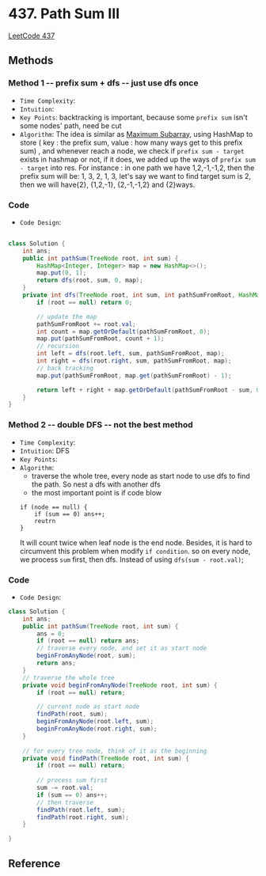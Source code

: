 # 437. Path Sum III

[LeetCode 437](https://leetcode.com/problems/path-sum-iii/)


## Methods
### Method 1 -- prefix sum + dfs -- just use dfs once
* `Time Complexity`: 
* `Intuition`: 
* `Key Points`: backtracking is important, because some `prefix sum` isn't some nodes' path, need be cut 
* `Algorithm`: The idea is similar as [Maximum Subarray](../../Prefix_Sum/Maximum_Subarray), using HashMap to store ( key : the prefix sum, value : how many ways get to this prefix sum) , and whenever reach a node, we check if `prefix sum - target` exists in hashmap or not, if it does, we added up the ways of `prefix sum - target` into res.
For instance : in one path we have 1,2,-1,-1,2, then the prefix sum will be: 1, 3, 2, 1, 3, let's say we want to find target sum is 2, then we will have{2}, {1,2,-1}, {2,-1,-1,2} and {2}ways.

### Code
* `Code Design`: 
```java

class Solution {
    int ans;
    public int pathSum(TreeNode root, int sum) {
        HashMap<Integer, Integer> map = new HashMap<>();
        map.put(0, 1);
        return dfs(root, sum, 0, map);
    }
    private int dfs(TreeNode root, int sum, int pathSumFromRoot, HashMap<Integer, Integer> map) {
        if (root == null) return 0;

        // update the map
        pathSumFromRoot += root.val;
        int count = map.getOrDefault(pathSumFromRoot, 0);
        map.put(pathSumFromRoot, count + 1);
        // recursion
        int left = dfs(root.left, sum, pathSumFromRoot, map);
        int right = dfs(root.right, sum, pathSumFromRoot, map);
        // back tracking
        map.put(pathSumFromRoot, map.get(pathSumFromRoot) - 1);

        return left + right + map.getOrDefault(pathSumFromRoot - sum, 0);
    }
}
```

### Method 2 -- double DFS -- not the best method
* `Time Complexity`: 
* `Intuition`: DFS
* `Key Points`: 
* `Algorithm`: 
   * traverse the whole tree, every node as start node to use dfs to find the path. So nest a dfs with another dfs
    * the most important point is if code blow 
    ```
    if (node == null) {
        if (sum == 0) ans++;
        reutrn
    }
    ``` 
    It will count twice when leaf node is the end node. Besides, it is hard to  circumvent this problem when modify `if condition`.
    so on every node, we process `sum` first, then dfs. Instead of using `dfs(sum - root.val)`;  

### Code
* `Code Design`: 
```java
class Solution {
    int ans;
    public int pathSum(TreeNode root, int sum) {
        ans = 0;
        if (root == null) return ans;
        // traverse every node, and set it as start node
        beginFromAnyNode(root, sum);
        return ans;
    }
    // traverse the whole tree
    private void beginFromAnyNode(TreeNode root, int sum) {
        if (root == null) return;

        // current node as start node
        findPath(root, sum);
        beginFromAnyNode(root.left, sum);
        beginFromAnyNode(root.right, sum);
    }
    
    // for every tree node, think of it as the beginning
    private void findPath(TreeNode root, int sum) {
        if (root == null) return;
        
        // process sum first
        sum -= root.val; 
        if (sum == 0) ans++;
        // then traverse 
        findPath(root.left, sum);
        findPath(root.right, sum);
    }

}
```

## Reference